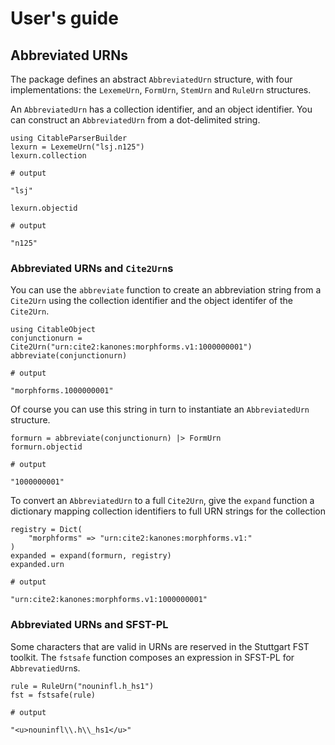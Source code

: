 # User's guide



## Abbreviated URNs

The package defines an abstract `AbbreviatedUrn` structure, with four implementations:  the `LexemeUrn`, `FormUrn`, `StemUrn` and `RuleUrn` structures.

An `AbbreviatedUrn` has a collection identifier, and an object identifier.  You can construct an `AbbreviatedUrn` from a dot-delimited string.

```jldoctest loaded
using CitableParserBuilder
lexurn = LexemeUrn("lsj.n125")
lexurn.collection

# output

"lsj"
```
```jldoctest loaded
lexurn.objectid

# output

"n125"
```


### Abbreviated URNs and `Cite2Urn`s

You can use the `abbreviate` function to create an abbreviation string from a `Cite2Urn` using the collection identifier and the object identifer of the `Cite2Urn`.




```jldoctest loaded
using CitableObject
conjunctionurn = Cite2Urn("urn:cite2:kanones:morphforms.v1:1000000001")
abbreviate(conjunctionurn)

# output

"morphforms.1000000001"
```

Of course you can use this string in turn to instantiate an `AbbreviatedUrn` structure.

```jldoctest loaded
formurn = abbreviate(conjunctionurn) |> FormUrn
formurn.objectid

# output

"1000000001"
```

To convert an `AbbreviatedUrn` to a full `Cite2Urn`, give the `expand` function a dictionary mapping collection identifiers to full URN strings for the collection



```jldoctest loaded
registry = Dict(
    "morphforms" => "urn:cite2:kanones:morphforms.v1:"
)
expanded = expand(formurn, registry)
expanded.urn

# output

"urn:cite2:kanones:morphforms.v1:1000000001"
```    



### Abbreviated URNs and SFST-PL

Some characters that are valid in URNs are reserved in the Stuttgart FST toolkit.  The `fstsafe` function composes an expression in SFST-PL for `AbbrevatiedUrn`s.



```jldoctest loaded
rule = RuleUrn("nouninfl.h_hs1")
fst = fstsafe(rule)

# output

"<u>nouninfl\\.h\\_hs1</u>"
```    